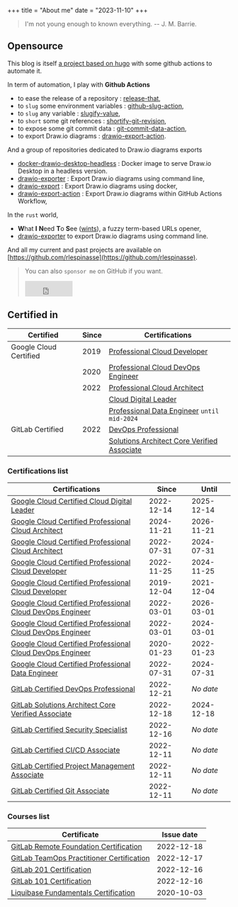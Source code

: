 +++
title = "About me"
date = "2023-11-10"
+++

> I'm not young enough to known everything.
> -- J. M. Barrie.

## Opensource

This blog is itself [a project based on hugo](https://github.com/rlespinasse/rlespinasse.github.io) with some github actions to automate it.

In term of automation, I play with **Github Actions**

* to ease the release of a repository : [release-that](https://github.com/marketplace/actions/release-that),
* to `slug` some environment variables : [github-slug-action](https://github.com/marketplace/actions/github-slug),
* to `slug` any variable : [slugify-value](https://github.com/marketplace/actions/slugify-value),
* to `short` some git references : [shortify-git-revision](https://github.com/rlespinasse/shortify-git-revision),
* to expose some git commit data : [git-commit-data-action](https://github.com/marketplace/actions/git-commit-data),
* to export Draw.io diagrams : [drawio-export-action](https://github.com/rlespinasse/drawio-export-action).

And a group of repositories dedicated to Draw.io diagrams exports

* [docker-drawio-desktop-headless](https://github.com/rlespinasse/docker-drawio-desktop-headless) : Docker image to serve Draw.io Desktop in a headless version.
* [drawio-exporter](https://github.com/rlespinasse/drawio-exporter) : Export Draw.io diagrams using command line,
* [drawio-export](https://github.com/rlespinasse/drawio-export) : Export Draw.io diagrams using docker,
* [drawio-export-action](https://github.com/rlespinasse/drawio-export-action) : Export Draw.io diagrams within GitHub Actions Workflow,

In the `rust` world,

* **W**hat **I** **N**eed **T**o **S**ee ([wints](https://github.com/rlespinasse/wints)), a fuzzy term-based URLs opener,
* [drawio-exporter](https://github.com/rlespinasse/drawio-exporter) to export Draw.io diagrams using command line.

And all my current and past projects are available on [https://github.com/rlespinasse](https://github.com/rlespinasse).

> You can also `sponsor me` on GitHub if you want.
>
> <iframe src="https://github.com/sponsors/rlespinasse/button" title="Sponsor rlespinasse" height="35" width="107" style="border: 0;"></iframe>

## Certified in

| Certified | Since | Certifications |
| - | - | - |
| Google Cloud Certified | 2019 | [Professional Cloud Developer](https://www.credly.com/badges/16df9b45-1899-4fa5-8fe1-45dd6646df53) |
| | 2020 | [Professional Cloud DevOps Engineer](https://www.credly.com/badges/630d230b-7ef7-4276-8909-cd63695c4d66) |
| | 2022 | [Professional Cloud Architect](https://www.credly.com/badges/70ccf969-3c6b-44e5-baef-fdd9393d8820) |
| | | [Cloud Digital Leader](https://www.credly.com/badges/ad8a49cd-f599-4694-8fbf-a3d81e1687a5)  |
| | | [Professional Data Engineer](https://www.credly.com/badges/e7d6fa27-fef1-4531-8210-4acde2fe3ebc) `until mid-2024` |
| GitLab Certified | 2022 | [DevOps Professional](https://www.credly.com/badges/584848a8-bca8-4549-b1b5-982bb5123105) |
| | | [Solutions Architect Core Verified Associate](https://www.credly.com/badges/4bf0c570-7c9f-4d2f-b0a0-676e0eb8043d) |

### Certifications list

| Certifications                                                                                                                  | Since | Until |
| ------------------------------------------------------------------------------------------------------------------------------- | ---------- | --------------- |
| [Google Cloud Certified Cloud Digital Leader](https://www.credly.com/badges/ad8a49cd-f599-4694-8fbf-a3d81e1687a5)               | 2022-12-14 | 2025-12-14      |
| [Google Cloud Certified Professional Cloud Architect](https://www.credly.com/badges/70ccf969-3c6b-44e5-baef-fdd9393d8820)       | 2024-11-21 | 2026-11-21      |
| [Google Cloud Certified Professional Cloud Architect](https://www.credly.com/badges/e8fcd4a6-6881-4d6b-bcdd-e99b095ad112)       | 2022-07-31 | 2024-07-31      |
| [Google Cloud Certified Professional Cloud Developer](https://www.credly.com/badges/16df9b45-1899-4fa5-8fe1-45dd6646df53)       | 2022-11-25 | 2024-11-25      |
| [Google Cloud Certified Professional Cloud Developer](https://www.credly.com/badges/0836b08c-1320-4f63-be8a-7b1bf0d71a62)       | 2019-12-04 | 2021-12-04      |
| [Google Cloud Certified Professional Cloud DevOps Engineer](https://www.credly.com/badges/630d230b-7ef7-4276-8909-cd63695c4d66) | 2022-03-01 | 2026-03-01      |
| [Google Cloud Certified Professional Cloud DevOps Engineer](https://www.credly.com/badges/630d230b-7ef7-4276-8909-cd63695c4d66) | 2022-03-01 | 2024-03-01      |
| [Google Cloud Certified Professional Cloud DevOps Engineer](https://www.credly.com/badges/6e44156b-0593-4a6d-a614-8d056ede31b7) | 2020-01-23 | 2022-01-23      |
| [Google Cloud Certified Professional Data Engineer](https://www.credly.com/badges/e7d6fa27-fef1-4531-8210-4acde2fe3ebc)         | 2022-07-31 | 2024-07-31      |
| [GitLab Certified DevOps Professional](https://www.credly.com/badges/584848a8-bca8-4549-b1b5-982bb5123105)                      | 2022-12-21 | _No date_       |
| [GitLab Solutions Architect Core Verified Associate](https://www.credly.com/badges/4bf0c570-7c9f-4d2f-b0a0-676e0eb8043d)        | 2022-12-18 | 2024-12-18      |
| [GitLab Certified Security Specialist](https://www.credly.com/badges/43e8ddb6-01dd-462e-9506-70266e86c0d4)                      | 2022-12-16 | _No date_       |
| [GitLab Certified CI/CD Associate](https://www.credly.com/badges/2213767c-2dbe-4d4d-97c1-9f074e72f113)                          | 2022-12-11 | _No date_       |
| [GitLab Certified Project Management Associate](https://www.credly.com/badges/582b3875-f092-4ef1-8e88-4f32f144de09)             | 2022-12-11 | _No date_       |
| [GitLab Certified Git Associate](https://www.credly.com/badges/ab36f29b-e0df-4b1b-b715-cb2891dd66cb)                            | 2022-12-11 | _No date_       |

### Courses list

| Certificate                                                                                                           | Issue date |
| --------------------------------------------------------------------------------------------------------------------- | ---------- |
| [GitLab Remote Foundation Certification](/pdf/gitlab-remote-foundation-certificate.pdf)                               | 2022-12-18 |
| [GitLab TeamOps Practitioner Certification](/pdf/gitlab-teamops-practitioner-certificate.pdf)                         | 2022-12-17 |
| [GitLab 201 Certification](/pdf/gitlab-201-certificate.pdf)                                                           | 2022-12-16 |
| [GitLab 101 Certification](/pdf/gitlab-101-certificate.pdf)                                                           | 2022-12-16 |
| [Liquibase Fundamentals Certification](/pdf/certification-Liquibase-Fundamentals-Certification-romain.lespinasse.pdf) | 2020-10-03 |